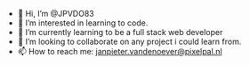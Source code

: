 - 👋 Hi, I’m @JPVDO83
- 👀 I’m interested in learning to code.
- 🌱 I’m currently learning to be a full stack web developer
- 💞️ I’m looking to collaborate on any project i could learn from.
- 📫 How to reach me: janpieter.vandenoever@pixelpal.nl

<!---
JPVDO83/JPVDO83 is a ✨ special ✨ repository because its `README.md` (this file) appears on your GitHub profile.
You can click the Preview link to take a look at your changes.
--->
